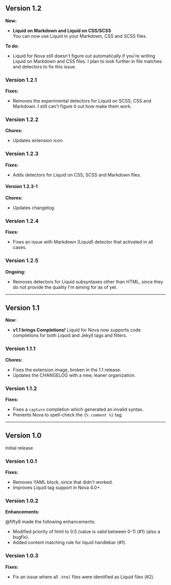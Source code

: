 ## Version 1.2

**New:**

- **Liquid on Markdown and Liquid on CSS/SCSS**  
  You can now use Liquid in your Markdown, CSS and SCSS files.

**To do:**

- Liquid for Nova still doesn't figure out automatically if you're writing Liquid on Markdown and CSS files. I plan to look further in file matches and detectors to fix this issue.

### Version 1.2.1

**Fixes:**

- Removes the experimental detectors for Liquid on SCSS, CSS and Markdown. I still can't figure it out how make them work.

### Version 1.2.2

**Chores:**

- Updates extension icon.

### Version 1.2.3

**Fixes:**

- Adds detectors for Liquid on CSS, SCSS and Markdown files.

#### Version 1.2.3-1

**Chores:**

- Updates changelog.


### Version 1.2.4

**Fixes:**

- Fixes an issue with Markdown (Liquid) detector that activated in all cases.

### Version 1.2.5

**Ongoing:**

- Removes detectors for Liquid subsyntaxes other than HTML, since they do not provide the quality I'm aiming for as of yet.

***

## Version 1.1

**New:**

- **v1.1 brings Completions!**
  Liquid for Nova now supports code completions for both Liquid and Jekyll tags and filters.

### Version 1.1.1

**Chores:**

- Fixes the extension image, broken in the 1.1 release.
- Updates the CHANGELOG with a new, leaner organization.

### Version 1.1.2

**Fixes:**

- Fixes a `capture` completion which generated an invalid syntax.
- Prevents Nova to spell-check the `{% comment %}` tag.

***

## Version 1.0

Initial release

### Version 1.0.1

**Fixes:**

- Removes YAML block, since that didn't worked.
- Improves Liquid tag support in Nova 4.0+.


### Version 1.0.2

**Enhancements:**

@fifty8 made the following enhancements:

- Modified priority of html to 0.5 (value is valid between 0-1) (#1) (also a bugfix).
- Added content matching rule for liquid handlebar (#1).


### Version 1.0.3

**Fixes:**

- Fix an issue where all `.html` files were identified as Liquid files (#2).
